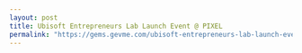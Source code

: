 ```yaml
---
layout: post
title: Ubisoft Entrepreneurs Lab Launch Event @ PIXEL
permalink: "https://gems.gevme.com/ubisoft-entrepreneurs-lab-launch-event-pixel-300519"
---
```

